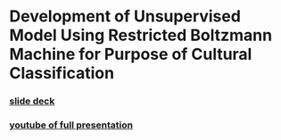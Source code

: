 # Development of Unsupervised Model Using Restricted Boltzmann Machine for Purpose of Cultural Classification

### [slide deck](./BrianRezaSmith-MastersCS-ProjectPresentation-B.pdf)
### [youtube of full presentation](https://www.youtube.com/watch?v=y4-op8efn80&feature=youtu.be)


